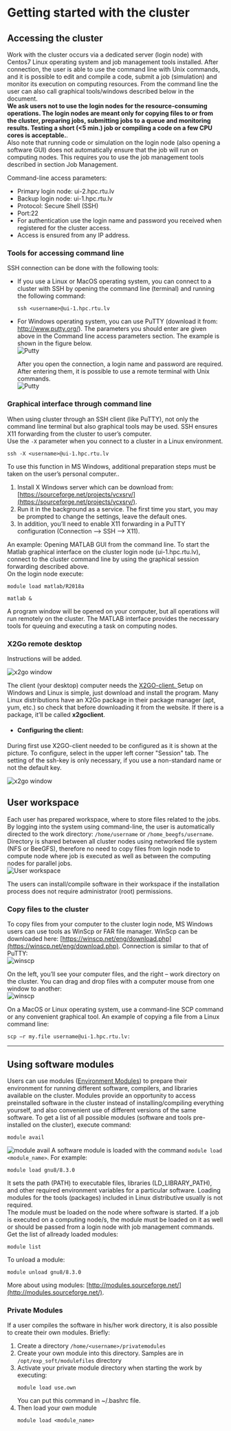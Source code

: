 # Getting started with the cluster

## Accessing the cluster

Work with the cluster occurs via a dedicated server (login node) with Centos7 Linux operating system and job management tools installed. After connection, the user is able to use the command line with Unix commands, and it is possible to edit and compile a code, submit a job (simulation) and monitor its execution on computing resources. From the command line the user can also call graphical tools/windows described below in the document.  
**We ask users not to use the login nodes for the resource-consuming operations. The login nodes are meant only for copying files to or from the cluster, preparing jobs, submitting jobs to a queue and monitoring results. Testing a short (<5 min.) job or compiling a code on a few CPU cores is acceptable.**.  
Also note that running code or simulation on the login node (also opening a software GUI) does not automatically ensure that the job will run on computing nodes. This requires you to use the job management tools described in section Job Management.  

Command-line access parameters:
- Primary login node: ui-2.hpc.rtu.lv 
- Backup login node: ui-1.hpc.rtu.lv 
- Protocol: Secure Shell (SSH) 
- Port:22 
- For authentication use the login name and password you received when registered for the cluster access. 
- Access is ensured from any IP address.

### Tools for accessing command line
SSH connection can be done with the following tools:
- If you use a Linux or MacOS operating system, you can connect to a cluster with SSH by opening the command line (terminal) and running the following command:
   ```
   ssh <username>@ui-1.hpc.rtu.lv
   ```
- For Windows operating system, you can use PuTTY (download it from: http://www.putty.org/). The parameters you should enter are given above in the Command line access parameters section. The example is shown in the figure below.  
   ![Putty](images/putty_conf.png)

   After you open the connection, a login name and password are required. After entering them, it is possible to use a remote terminal with Unix commands.  
   ![Putty](images/putty_window.png)

### Graphical interface through command line
When using cluster through an SSH client (like PuTTY), not only the command line terminal but also graphical tools may be used. SSH ensures X11 forwarding from the cluster to user’s computer.  
Use the `-X` parameter when you connect to a cluster in a Linux environment.
```
ssh -X <username>@ui-1.hpc.rtu.lv
```
To use this function in MS Windows, additional preparation steps must be taken on the user’s personal computer..
1. Install X Windows server which can be download from: [https://sourceforge.net/projects/vcxsrv/](https://sourceforge.net/projects/vcxsrv/).
2. Run it in the background as a service. The first time you start, you may be prompted to change the settings, leave the default ones.
3. In addition, you’ll need to enable X11 forwarding in a PuTTY configuration (Connection --> SSH --> X11).

An example: Opening MATLAB GUI from the command line. To start the Matlab graphical interface on the cluster login node (ui-1.hpc.rtu.lv), connect to the cluster command line by using the graphical session forwarding described above.  
On the login node execute:
```
module load matlab/R2018a
```
```
matlab &
```
A program window will be opened on your computer, but all operations will run remotely on the cluster. The MATLAB interface provides the necessary tools for queuing and executing a task on computing nodes.


### X2Go remote desktop
Instructions will be added.

![x2go window](images/x2go.png)

The client (your desktop) computer needs the [X2GO-client. ](https://wiki.x2go.org/doku.php/doc:installation:start)
Setup on Windows and Linux is simple, just download and install the program. Many Linux distributions have an X2Go package in their package manager (apt, yum, etc.) so check that before downloading it from the website. If there is a package, it’ll be called **x2goclient**.
- #### Configuring the client:
During first use X2GO-client needed to be configured as it is shown at the picture. To configure, select in the upper left corner "Session" tab.
The setting of the ssh-key is only necessary, if you use a non-standard name or not the default key.

![x2go window](images/X2go_session_01.PNG)


## User workspace
Each user has prepared workspace, where to store files related to the jobs. By logging into the system using command-line, the user is automatically directed to the work directory: `/home/username` or `/home_beegfs/username`.  
Directory is shared between all cluster nodes using networked file system (NFS or BeeGFS), therefore no need to copy files from login node to compute node where job is executed as well as between the computing nodes for parallel jobs.  
   ![User workspace](images/workspace.png)

The users can install/compile software in their workspace if the installation process does not require administrator (root) permissions.  
### Copy files to the cluster
To copy files from your computer to the cluster login node, MS Windows users can use tools as WinScp or FAR file manager. WinScp can be downloaded here: [https://winscp.net/eng/download.php](https://winscp.net/eng/download.php). Connection is similar to that of PuTTY:  
![winscp](images/winscp_conf.png)

On the left, you’ll see your computer files, and the right – work directory on the cluster. You can drag and drop files with a computer mouse from one window to another:  
![winscp](images/winscp_window.png)

On a MacOS or Linux operating system, use a command-line SCP command or any convenient graphical tool. An example of copying a file from a Linux command line:
```
scp –r my.file username@ui-1.hpc.rtu.lv:
```

---

## Using software modules
Users can use modules ([Environment Modules](http://modules.sourceforge.net/)) to prepare their environment for running different software, compilers, and libraries available on the cluster. Modules provide an opportunity to access preinstalled software in the cluster instead of installing/compiling everything yourself, and also convenient use of different versions of the same software. To get a list of all possible modules (software and tools pre-installed on the cluster), execute command:  
```
module avail
```
![module avail](images/module_avail.png)
A software module is loaded with the command `module load <module_name>`. For example: 
```
module load gnu8/8.3.0
```
It sets the path (PATH) to executable files, libraries (LD_LIBRARY_PATH), and other required environment variables for a particular software. 
Loading modules for the tools (packages) included in Linux distributive usually is not required.  
The module must be loaded on the node where software is started. If a job is executed on a computing node/s, the module must be loaded on it as well or should be passed from a login node with job management commands.  
Get the list of allready loaded modules:
```
module list
```
To unload a module:
```
module unload gnu8/8.3.0
```
More about using modules: [http://modules.sourceforge.net/](http://modules.sourceforge.net/).

### Private Modules
If a user compiles the software in his/her work directory, it is also possible to create their own modules. Briefly:
1. Create a directory `/home/<username>/privatemodules`
2. Create your own module into this directory. Samples are in `/opt/exp_soft/modulefiles` directory
3. Activate your private module directory when starting the work by executing:
   ```
   module load use.own
   ```
   You can put this command in ~/.bashrc file.  
4. Then load your own module
   ```
   module load <module_name>
   ```

